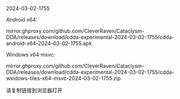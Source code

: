 2024-03-02-1755

Android x64:

mirror.ghproxy.com/github.com/CleverRaven/Cataclysm-DDA/releases/download/cdda-experimental-2024-03-02-1755/cdda-android-x64-2024-03-02-1755.apk

Windows x64 msvc:

mirror.ghproxy.com/github.com/CleverRaven/Cataclysm-DDA/releases/download/cdda-experimental-2024-03-02-1755/cdda-windows-tiles-x64-msvc-2024-03-02-1755.zip

请复制链接到浏览器打开

